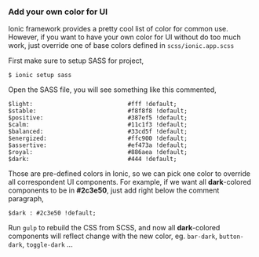 ### Add your own color for UI

Ionic framework provides a pretty cool list of color for common use. However, if you want to have your own color for UI without do too much work, just override one of base colors defined in `scss/ionic.app.scss`

First make sure to setup SASS for project,

```
$ ionic setup sass
```

Open the SASS file, you will see something like this commented,

```
$light:                           #fff !default;
$stable:                          #f8f8f8 !default;
$positive:                        #387ef5 !default;
$calm:                            #11c1f3 !default;
$balanced:                        #33cd5f !default;
$energized:                       #ffc900 !default;
$assertive:                       #ef473a !default;
$royal:                           #886aea !default;
$dark:                            #444 !default;
```

Those are pre-defined colors in Ionic, so we can pick one color to override all correspondent UI components. For example, if we want all **dark**-colored components to be in **#2c3e50**, just add right below the comment paragraph,

```
$dark : #2c3e50 !default;
```

Run `gulp` to rebuild the CSS from SCSS, and now all **dark**-colored components will reflect change with the new color, eg. `bar-dark`, `button-dark`, `toggle-dark` ...


